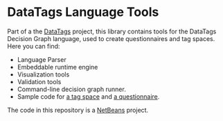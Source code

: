 DataTags Language Tools
============

Part of a the [DataTags](http://datatags.org) project, this library contains tools for the DataTags Decision Graph language, used to create questionnaires and tag spaces. Here you can find:

* Language Parser
* Embeddable runtime engine
* Visualization tools
* Validation tools
* Command-line decision graph runner.
* Sample code for [a tag space](WORK/dtl/0.8/definitions.ts) and [a questionnaire](WORK/dtl/0.8/questionnaire.dg).

The code in this repository is a [NetBeans](http://netbeans.org) project.
